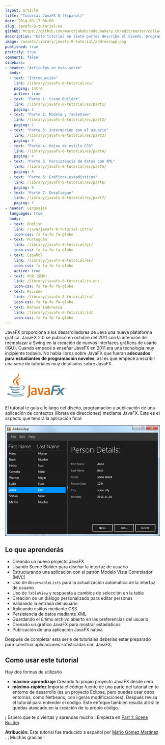 ```yaml
---
layout: article
title: "Tutorial JavaFX 8 (Español)"
date: 2014-09-17 00:00
slug: javafx-8-tutorial/es
github: https://github.com/marcojakob/code.makery.ch/edit/master/collections/library/javafx-8-tutorial-es.md
description: "Este tutorial en siete partes describe el diseño, programación y publicación de una aplicación de contactos con JavaFX."
image: /assets/library/javafx-8-tutorial/addressapp.png
published: true
prettify: true
comments: false
sidebars:
- header: "Artículos en esta serie"
  body:
  - text: "Introducción"
    link: /library/javafx-8-tutorial/es/
    paging: Intro
    active: true
  - text: "Parte 1: Scene Builder"
    link: /library/javafx-8-tutorial/es/part1/
    paging: 1
  - text: "Parte 2: Modelo y TableView"
    link: /library/javafx-8-tutorial/es/part2/
    paging: 2
  - text: "Parte 3: Interacción con el usuario"
    link: /library/javafx-8-tutorial/es/part3/
    paging: 3
  - text: "Parte 4: Hojas de estilo CSS"
    link: /library/javafx-8-tutorial/es/part4/
    paging: 4
  - text: "Parte 5: Persistencia de datos con XML"
    link: /library/javafx-8-tutorial/es/part5/
    paging: 5
  - text: "Parte 6: Gráficos estadísticos"
    link: /library/javafx-8-tutorial/es/part6/
    paging: 6
  - text: "Parte 7: Despliegue"
    link: /library/javafx-8-tutorial/es/part7/
    paging: 7
- header: Lenguajes
  languages: true
  body:
  - text: English
    link: /java/javafx-8-tutorial-intro/
    icon-css: fa fa-fw fa-globe
  - text: Português
    link: /library/javafx-8-tutorial/pt/
    icon-css: fa fa-fw fa-globe
  - text: Español
    link: /library/javafx-8-tutorial/es/
    icon-css: fa fa-fw fa-globe
    active: true
  - text: 中文（简体）
    link: /library/javafx-8-tutorial/zh-cn/
    icon-css: fa fa-fw fa-globe
  - text: Русский
    link: /library/javafx-8-tutorial/ru/
    icon-css: fa fa-fw fa-globe
  - text: Bahasa Indonesia
    link: /library/javafx-8-tutorial/id/
    icon-css: fa fa-fw fa-globe
---
```


JavaFX proporciona a los desarrolladores de Java una nueva plataforma gráfica.  JavaFX 2.0 se publicó en octubre del 2011 con la intención de reemplazar a Swing en la creación de nuevos interfaces gráficos de usario (IGU). Cuando empecé a enseñar JavaFX en 2011 era una tecnología muy incipiente todavía. No había libros sobre JavaFX que fueran **adecuados para estudiantes de programación noveles**, así es que empecé a escribir una serie de tutoriales muy detallados sobre JavaFX.

![JavaFX Logo](/assets/java/javafx-2-tutorial-intro/javafx-logo.png)

El tutorial te guía a lo largo del diseño, programación y publicación de una aplicación de contactos (libreta de direcciones) mediante JavaFX. Este es el aspecto que tendrá la aplicación final:

![Screenshot AddressApp Part 1](/assets/java/javafx-2-tutorial-intro/addressapp01.png)


## Lo que aprenderás

* Creando un nuevo projecto JavaFX
* Usando Scene Builder para diseñar la interfaz de usuario
* Estructurando una aplicación con el patrón Modelo Vista Controlador (MVC)
* Uso de `ObservableLists` para la actualización automática de la interfaz de usuario
* Uso de `TableView` y respuesta a cambios de selección en la table
* Creación de un diálogo personalizado para editar personas
* Validando la entrada del usuario
* Aplicando estilos mediante CSS
* Persistencia de datos mediante XML
* Guardando el último archivo abierto en las preferencias del usuario
* Crenado un gráfico JavaFX para mostrar estadísticos
* Publicación de una aplicación JavaFX nativa

Después de completar esta serie de tutoriales deberías estar preparado para construir aplicaciones sofisticadas con JavaFX.


## Como usar este tutorial

Hay dos formas de utilizarlo

* **máximo-aprendizaje** Creando tu propio proyecto JavaFX desde cero.
* **máxima-rápidez** Importa el código fuente de una parte del tutorial en tu entorno de desarrollo (es un proyecto Eclipse, pero puedes usar otros entornos, como Netbeans, con ligeras modificaciones). Después revisa el tutorial para entender el código. Este enfoque también resulta útil si te quedas atascado en la creación de tu propio código.

¡ Espero que te diviertas y aprendas mucho ! Empieza en  [Part 1: Scene Builder](/library/javafx-8-tutorial/es/part1/).



<div class="alert alert-success">
  <strong>Atribución:</strong> Este tutorial fue traducido a español por <a href="http://about.me/magomar" class="alert-link">Mario Gómez Martínez <i class="fa fa-trophy"></i></a>. ¡ Muchas gracias !
</div>
